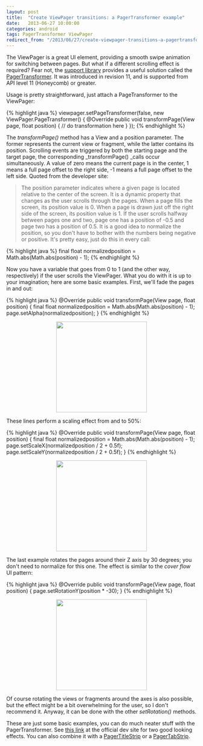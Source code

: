 ```yaml
---
layout: post
title:  "Create ViewPager transitions: a PagerTransformer example"
date:   2013-06-27 10:00:00
categories: android
tags: PagerTransformer ViewPager 
redirect_from: "/2013/06/27/create-viewpager-transitions-a-pagertransformer-example/"
---
```

The ViewPager is a great UI element, providing a smooth swipe animation for switching between pages. But what if a different scrolling effect is required? Fear not, the [support library](http://developer.android.com/tools/extras/support-library.html) provides a useful solution called the [PagerTransformer](http://developer.android.com/reference/android/support/v4/view/ViewPager.PageTransformer.html). It was introduced in revision 11, and is supported from API level 11 (Honeycomb) or greater.
<!-- more -->

Usage is pretty straightforward, just attach a PageTransformer to the ViewPager:

{% highlight java %}
viewpager.setPageTransformer(false, new ViewPager.PageTransformer() {
    @Override
    public void transformPage(View page, float position) {
        // do transformation here
        }
});
{% endhighlight %}

The _transformPage()_ method has a View and a position parameter. The former represents the current view or fragment, while the latter contains its position. Scrolling events are triggered by both the starting page and the target page, the corresponding _transformPage() _calls occur simultaneously. A value of zero means the current page is in the center, 1 means a full page offset to the right side, -1 means a full page offset to the left side. Quoted from the developer site:
> The position parameter indicates where a given page is located relative to the center of the screen. It is a dynamic property that changes as the user scrolls through the pages. When a page fills the screen, its position value is 0. When a page is drawn just off the right side of the screen, its position value is 1. If the user scrolls halfway between pages one and two, page one has a position of -0.5 and page two has a position of 0.5.
It is a good idea to normalize the position, so you don't have to bother with the numbers being negative or positive. It's pretty easy, just do this in every call:

{% highlight java %}
final float normalizedposition = Math.abs(Math.abs(position) - 1);
{% endhighlight %}

Now you have a variable that goes from 0 to 1 (and the other way, respectively) if the user scrolls the ViewPager. What you do with it is up to your imagination; here are some basic examples. First, we'll fade the pages in and out:

{% highlight java %}
@Override
public void transformPage(View page, float position) {
    final float normalizedposition = Math.abs(Math.abs(position) - 1);
    page.setAlpha(normalizedposition);
}
{% endhighlight %}

<p  align="center">
<img src="http://localhost:4000/img/post/viewpager_pagertransformer_alpha.gif" style="width:240px; height: auto;"/>
</p>

These lines perform a scaling effect from and to 50%:

{% highlight java %}
@Override
public void transformPage(View page, float position) {
final float normalizedposition = Math.abs(Math.abs(position) - 1);
    page.setScaleX(normalizedposition / 2 + 0.5f);
    page.setScaleY(normalizedposition / 2 + 0.5f);
}
{% endhighlight %}

<p  align="center">
<img src="http://localhost:4000/img/post/viewpager_pagertransformer_scale.gif" style="width:240px; height: auto;"/>
</p>

The last example rotates the pages around their Z axis by 30 degrees; you don't need to normalize for this one. The effect is similar to the _cover flow_ UI pattern:

{% highlight java %}
@Override
public void transformPage(View page, float position) {
    page.setRotationY(position * -30);
}
{% endhighlight %}

<p  align="center">
<img src="http://localhost:4000/img/post/viewpager_pagertransformer_cover_flow.gif" style="width:240px; height: auto;"/>
</p>

Of course rotating the views or fragments around the axes is also possible, but the effect might be a bit overwhelming for the user, so I don't recommend it. Anyway, it can be done with the other _setRotation()_ methods.

These are just some basic examples, you can do much neater stuff with the PagerTransformer. See [this link](http://stuff.mit.edu/afs/sipb/project/android/docs/training/animation/screen-slide.html#pagetransformer) at the official dev site for two good looking effects. You can also combine it with a [PagerTitleStrip](http://andraskindler.com/2013/22/how-to-use-the-pagertabstrip-and-the-pagertitlestrip/ "How to use the PagerTabStrip and the PagerTitleStrip") or a [PagerTabStrip](http://andraskindler.com/2013/how-to-use-the-pagertabstrip-and-the-pagertitlestrip/ "How to use the PagerTabStrip and the PagerTitleStrip").